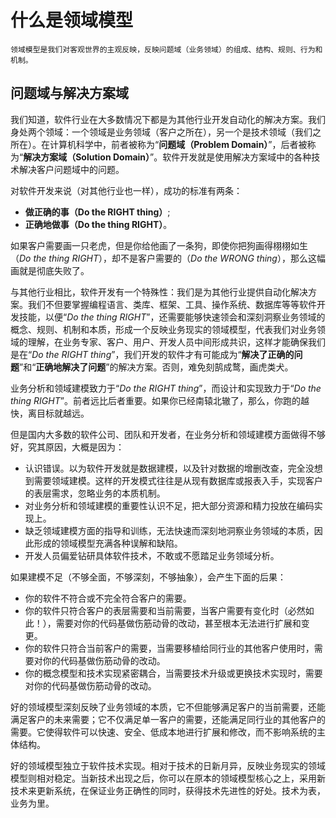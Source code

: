 # 什么是领域模型


	领域模型是我们对客观世界的主观反映，反映问题域（业务领域）的组成、结构、规则、行为和机制。
	
## 问题域与解决方案域
	
我们知道，软件行业在大多数情况下都是为其他行业开发自动化的解决方案。我们身处两个领域：一个领域是业务领域（客户之所在），另一个是技术领域（我们之所在）。在计算机科学中，前者被称为“**问题域（Problem Domain）**”，后者被称为“**解决方案域（Solution Domain）**”。软件开发就是使用解决方案域中的各种技术解决客户问题域中的问题。

对软件开发来说（对其他行业也一样），成功的标准有两条：

* **做正确的事（Do the RIGHT thing）**;
* **正确地做事（Do the thing RIGHT）**。

如果客户需要画一只老虎，但是你给他画了一条狗，即使你把狗画得栩栩如生（*Do the thing RIGHT*），却不是客户需要的（*Do the WRONG thing*），那么这幅画就是彻底失败了。

与其他行业相比，软件开发有一个特殊性：我们是为其他行业提供自动化解决方案。我们不但要掌握编程语言、类库、框架、工具、操作系统、数据库等等软件开发技能，以便“*Do the thing RIGHT*”，还需要能够快速领会和深刻洞察业务领域的概念、规则、机制和本质，形成一个反映业务现实的领域模型，代表我们对业务领域的理解，在业务专家、客户、用户、开发人员中间形成共识，这样才能确保我们是在“*Do the RIGHT thing*”，我们开发的软件才有可能成为“**解决了正确的问题**”和“**正确地解决了问题**”的解决方案。否则，难免刻鹄成鹜，画虎类犬。

业务分析和领域建模致力于“*Do the RIGHT thing*”，而设计和实现致力于“*Do the thing RIGHT*”。前者远比后者重要。如果你已经南辕北辙了，那么，你跑的越快，离目标就越远。

但是国内大多数的软件公司、团队和开发者，在业务分析和领域建模方面做得不够好，究其原因，大概是因为：

* 认识错误。以为软件开发就是数据建模，以及针对数据的增删改查，完全没想到需要领域建模。这样的开发模式往往是从现有数据库或报表入手，实现客户的表层需求，忽略业务的本质机制。
* 对业务分析和领域建模的重要性认识不足，把大部分资源和精力投放在编码实现上。
* 缺乏领域建模方面的指导和训练，无法快速而深刻地洞察业务领域的本质，因此形成的领域模型充满各种误解和缺陷。
* 开发人员偏爱钻研具体软件技术，不敢或不愿踏足业务领域分析。

如果建模不足（不够全面，不够深刻，不够抽象），会产生下面的后果：

* 你的软件不符合或不完全符合客户的需要。
* 你的软件只符合客户的表层需要和当前需要，当客户需要有变化时（必然如此！），需要对你的代码基做伤筋动骨的改动，甚至根本无法进行扩展和变更。
* 你的软件只符合当前客户的需要，当需要移植给同行业的其他客户使用时，需要对你的代码基做伤筋动骨的改动。
* 你的概念模型和技术实现紧密耦合，当需要技术升级或更换技术实现时，需要对你的代码基做伤筋动骨的改动。

好的领域模型深刻反映了业务领域的本质，它不但能够满足客户的当前需要，还能满足客户的未来需要；它不仅满足单一客户的需要，还能满足同行业的其他客户的需要。它使得软件可以快速、安全、低成本地进行扩展和修改，而不影响系统的主体结构。

好的领域模型独立于软件技术实现。相对于技术的日新月异，反映业务现实的领域模型则相对稳定。当新技术出现之后，你可以在原本的领域模型核心之上，采用新技术来更新系统，在保证业务正确性的同时，获得技术先进性的好处。技术为表，业务为里。


